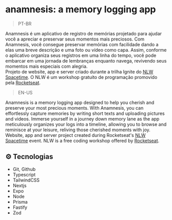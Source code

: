 # anamnesis: a memory logging app

>PT-BR

Anamnesis é um aplicativo de registro de memórias projetado para ajudar você a apreciar e preservar seus momentos mais preciosos. Com Anamnesis, você consegue preservar memórias com facilidade dando a elas uma breve descrição e uma foto ou vídeo como capa. Assim, conforme o aplicativo organiza seus registros em uma linha do tempo, você pode embarcar em uma jornada de lembranças enquanto navega, revivendo seus momentos mais especiais com alegria.<br>
Projeto de website, app e server criado durante a trilha Ignite do [NLW Spacetime](https://app.rocketseat.com.br/events/nlw-spacetime/). O NLW é um workshop gratuito de programação promovido pela [Rocketseat](https://app.rocketseat.com.br).<br>

>EN-US

Anamnesis is a memory logging app designed to help you cherish and preserve your most precious moments. With Anamnesis, you can effortlessly capture memories by writing short texts and uploading pictures and videos. Immerse yourself in a journey down memory lane as the app meticulously organizes your logs into a timeline, allowing you to browse and reminisce at your leisure, reliving those cherished moments with joy.<br>
Website, app and server project created during Rocketseat's [NLW Spacetime](https://app.rocketseat.com.br/events/nlw-spacetime/) event. NLW is a free coding workshop offered by [Rocketseat](https://app.rocketseat.com.br).<br>

## ⚙️ Tecnologias

- Git, Github
- Typescript
- TailwindCSS
- Nextjs
- Expo
- Node
- Prisma
- Fastify
- Zod